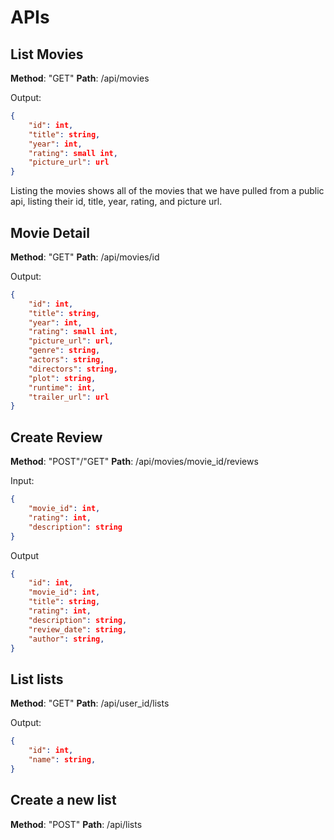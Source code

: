 # APIs

## List Movies ##

**Method**: "GET"
**Path**: /api/movies

Output:
```json 
{
    "id": int,
    "title": string,
    "year": int,
    "rating": small int,
    "picture_url": url
}
```

Listing the movies shows all of the movies that we have pulled from a public api, listing their id, title, year, rating, and picture url.

## Movie Detail ##

**Method**: "GET"
**Path**: /api/movies/id

Output:
```json
{
    "id": int,
    "title": string,
    "year": int,
    "rating": small int,
    "picture_url": url,
    "genre": string,
    "actors": string,
    "directors": string,
    "plot": string,
    "runtime": int,
    "trailer_url": url
}
```

## Create Review ##
**Method**: "POST"/"GET"
**Path**: /api/movies/movie_id/reviews

Input:
```json
{
    "movie_id": int,
    "rating": int,
    "description": string
}
```

Output
```json
{
    "id": int,
    "movie_id": int,
    "title": string,
    "rating": int,
    "description": string,
    "review_date": string,
    "author": string,
}
```
## List lists ##
**Method**: "GET"
**Path**: /api/user_id/lists

Output:
```json
{
    "id": int,   
    "name": string,
}
```

## Create a new list ##

**Method**: "POST"
**Path**: /api/lists
